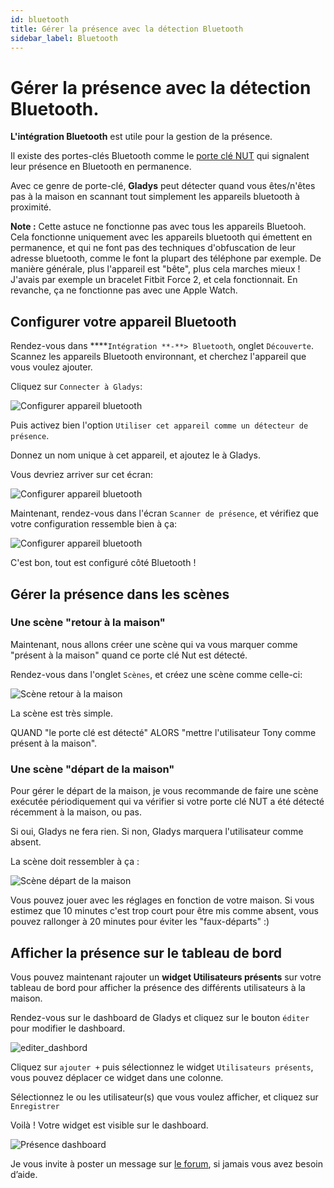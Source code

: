 ```yaml
---
id: bluetooth
title: Gérer la présence avec la détection Bluetooth
sidebar_label: Bluetooth
---
```


# Gérer la présence avec la détection Bluetooth.

**L'intégration Bluetooth** est utile pour la gestion de la présence.

Il existe des portes-clés Bluetooth comme le [porte clé NUT](https://www.amazon.fr/NUT-%C3%89crou-Mini-Bluetooth-Tracker/dp/B01M664D98/ref=sr_1_1?tag=gladproj-21) qui signalent leur présence en Bluetooth en permanence.

Avec ce genre de porte-clé, **Gladys** peut détecter quand vous êtes/n'êtes pas à la maison en scannant tout simplement les appareils bluetooth à proximité.

**Note :** Cette astuce ne fonctionne pas avec tous les appareils Bluetooh. Cela fonctionne uniquement avec les appareils bluetooth qui émettent en permanence, et qui ne font pas des techniques d'obfuscation de leur adresse bluetooth, comme le font la plupart des téléphone par exemple. De manière générale, plus l'appareil est "bête", plus cela marches mieux ! J'avais par exemple un bracelet Fitbit Force 2, et cela fonctionnait. En revanche, ça ne fonctionne pas avec une Apple Watch.

## Configurer votre appareil Bluetooth[](https://gladysassistant.com/fr/docs/integrations/bluetooth/#configurer-votre-appareil-bluetooth)

Rendez-vous dans ****`Intégration **-**> Bluetooth`, onglet `Découverte`. Scannez les appareils Bluetooth environnant, et cherchez l'appareil que vous voulez ajouter.

Cliquez sur `Connecter à Gladys`:

![Configurer appareil bluetooth](../../../../../static/img/docs/fr/configuration/bluetooth/configurer-appareil-bluetooth.png)

Puis activez bien l'option `Utiliser cet appareil comme un détecteur de présence`.

Donnez un nom unique à cet appareil, et ajoutez le à Gladys.

Vous devriez arriver sur cet écran:

![Configurer appareil bluetooth](../../../../../static/img/docs/fr/configuration/bluetooth/liste-bluetooth.png)

Maintenant, rendez-vous dans l'écran `Scanner de présence`, et vérifiez que votre configuration ressemble bien à ça:

![Configurer appareil bluetooth](../../../../../static/img/docs/fr/configuration/bluetooth/parametres-bluetooth.png)

C'est bon, tout est configuré côté Bluetooth !

## Gérer la présence dans les scènes[](https://gladysassistant.com/fr/docs/integrations/bluetooth/#g%C3%A9rer-la-pr%C3%A9sence-dans-les-sc%C3%A8nes)

### Une scène "retour à la maison"[](https://gladysassistant.com/fr/docs/integrations/bluetooth/#une-sc%C3%A8ne-retour-%C3%A0-la-maison)

Maintenant, nous allons créer une scène qui va vous marquer comme "présent à la maison" quand ce porte clé Nut est détecté.

Rendez-vous dans l'onglet `Scènes`, et créez une scène comme celle-ci:

![Scène retour à la maison](../../../../../static/img/docs/fr/configuration/bluetooth/retour-maison-scene.png)

La scène est très simple.

QUAND "le porte clé est détecté" ALORS "mettre l'utilisateur Tony comme présent à la maison".

### Une scène "départ de la maison"[](https://gladysassistant.com/fr/docs/integrations/bluetooth/#une-sc%C3%A8ne-d%C3%A9part-de-la-maison)

Pour gérer le départ de la maison, je vous recommande de faire une scène exécutée périodiquement qui va vérifier si votre porte clé NUT a été détecté récemment à la maison, ou pas.

Si oui, Gladys ne fera rien. Si non, Gladys marquera l'utilisateur comme absent.

La scène doit ressembler à ça :

![Scène départ de la maison](../../../../../static/img/docs/fr/configuration/bluetooth/depart-maison-scene.png)

Vous pouvez jouer avec les réglages en fonction de votre maison. Si vous estimez que 10 minutes c'est trop court pour être mis comme absent, vous pouvez rallonger à 20 minutes pour éviter les "faux-départs" :)

## Afficher la présence sur le tableau de bord[](https://gladysassistant.com/fr/docs/integrations/bluetooth/#afficher-la-pr%C3%A9sence-sur-le-tableau-de-bord)

Vous pouvez maintenant rajouter un **widget Utilisateurs présents** sur votre tableau de bord pour afficher la présence des différents utilisateurs à la maison.

Rendez-vous sur le dashboard de Gladys et cliquez sur le bouton `éditer` pour modifier le dashboard.

[](https://gladysassistant.com/fr/docs/integrations/camera/#ajoutez-la-cam%C3%A9ra-au-dashboard-de-gladys-assistant)

![editer_dashbord](../../../../../static/img/docs/fr/configuration/bluetooth/editer_dashboard.png)

Cliquez sur `ajouter +` puis sélectionnez le widget `Utilisateurs présents`, vous pouvez déplacer ce widget dans une colonne.

Sélectionnez le ou les utilisateur(s) que vous voulez afficher, et cliquez sur `Enregistrer`  

Voilà ! Votre widget est visible sur le dashboard.

![Présence dashboard](../../../../../static/img/docs/fr/configuration/bluetooth/presence-dashboard.png)

Je vous invite à poster un message sur [le forum](https://community.gladysassistant.com/), si jamais vous avez besoin d’aide.
